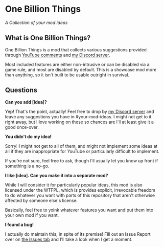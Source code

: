 # One Billion Things
*A Collection of your mod ideas*

## What is One Billion Things?

One Billion Things is a mod that collects various suggestions provided through
[YouTube comments](http://yt.blur.lol) 
and [my Discord server](http://dc.blur.lol).

Most included features are either non-intrusive or can be disabled via
a game rule, and most are disabled by default.
This is a showcase mod more than anything, so it isn't built to be 
usable outright in survival.

## Questions

**Can you add [idea]?**

Yep! That's the point, actually!
Feel free to drop by [my Discord server](http://dc.blur.lol) and leave
any suggestions you have in #your-mod-ideas.
I might not get to it right away, but I love working on these so chances
are I'll at least give it a good once-over.

**You didn't do my idea!**

Sorry! I might not get to all of them, and might not implement some ideas
at all if they are inappropriate for YouTube or particularly difficult
to implement.

If you're not sure, feel free to ask, though I'll usually let you know
up front if something is a no-go.

**I like [idea]. Can you make it into a separate mod?**

While I will consider it for particularly popular ideas, this mod is also
licensed under the WTFPL, which is provides explicit, irrevocable freedom
to do whatever you want with parts of this repository that aren't otherwise
affected by someone else's license.

Basically, feel free to yoink whatever features you want and put them
into your own mod if you want.

**I found a bug!**

I actually do maintain this, in spite of its premise! 
Fill out an Issue Report over on
[the Issues tab](https://github.com/ssblur/your-mod-ideas/issues)
and I'll take a look when I get a moment.